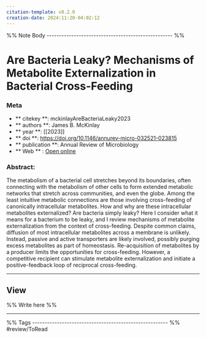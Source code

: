```yaml
---
citation-template: v0.2.0
creation-date: 2024:11:20-04:02:12
---
```


%% Note Body --------------------------------------------------- %%
# Are Bacteria Leaky? Mechanisms of Metabolite Externalization in Bacterial Cross-Feeding

### Meta
- ** citekey **: mckinlayAreBacteriaLeaky2023
- ** authors **: James B. McKinlay
- ** year **: [[2023]]
- ** doi **: https://doi.org/10.1146/annurev-micro-032521-023815
- ** publication **: Annual Review of Microbiology
- ** Web ** : [Open online](https://www.annualreviews.org/content/journals/10.1146/annurev-micro-032521-023815)


### Abstract:
The metabolism of a bacterial cell stretches beyond its boundaries, often connecting with the metabolism of other cells to form extended metabolic networks that stretch across communities, and even the globe. Among the least intuitive metabolic connections are those involving cross-feeding of canonically intracellular metabolites. How and why are these intracellular metabolites externalized? Are bacteria simply leaky? Here I consider what it means for a bacterium to be leaky, and I review mechanisms of metabolite externalization from the context of cross-feeding. Despite common claims, diffusion of most intracellular metabolites across a membrane is unlikely. Instead, passive and active transporters are likely involved, possibly purging excess metabolites as part of homeostasis. Re-acquisition of metabolites by a producer limits the opportunities for cross-feeding. However, a competitive recipient can stimulate metabolite externalization and initiate a positive-feedback loop of reciprocal cross-feeding.

___

## View

%% Write here %%





___
%% Tags  ------------------------------------------------------- %%
#review/ToRead
